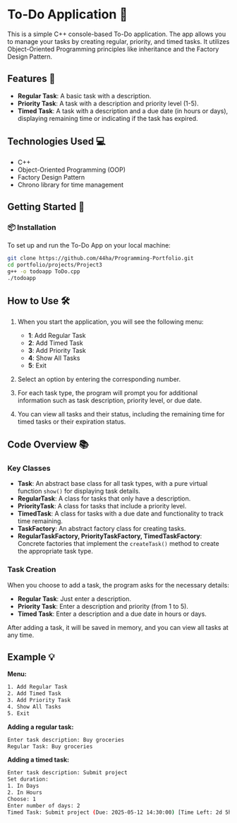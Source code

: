 # To-Do Application 📝

This is a simple C++ console-based To-Do application. The app allows you to manage your tasks by creating regular, priority, and timed tasks. It utilizes Object-Oriented Programming principles like inheritance and the Factory Design Pattern.

## Features 🌟

- **Regular Task**: A basic task with a description.
- **Priority Task**: A task with a description and priority level (1-5).
- **Timed Task**: A task with a description and a due date (in hours or days), displaying remaining time or indicating if the task has expired.

## Technologies Used 💻

- C++
- Object-Oriented Programming (OOP)
- Factory Design Pattern
- Chrono library for time management

## Getting Started 🚀

### 📦 Installation

To set up and run the To-Do App on your local machine:

```bash
git clone https://github.com/44ha/Programming-Portfolio.git
cd portfolio/projects/Project3
g++ -o todoapp ToDo.cpp
./todoapp
```
## How to Use 🛠️

1. When you start the application, you will see the following menu:
   - **1**: Add Regular Task
   - **2**: Add Timed Task
   - **3**: Add Priority Task
   - **4**: Show All Tasks
   - **5**: Exit

2. Select an option by entering the corresponding number.
3. For each task type, the program will prompt you for additional information such as task description, priority level, or due date.
4. You can view all tasks and their status, including the remaining time for timed tasks or their expiration status.

## Code Overview 📚

### Key Classes

- **Task**: An abstract base class for all task types, with a pure virtual function `show()` for displaying task details.
- **RegularTask**: A class for tasks that only have a description.
- **PriorityTask**: A class for tasks that include a priority level.
- **TimedTask**: A class for tasks with a due date and functionality to track time remaining.
- **TaskFactory**: An abstract factory class for creating tasks.
- **RegularTaskFactory, PriorityTaskFactory, TimedTaskFactory**: Concrete factories that implement the `createTask()` method to create the appropriate task type.

### Task Creation

When you choose to add a task, the program asks for the necessary details:
- **Regular Task**: Just enter a description.
- **Priority Task**: Enter a description and priority (from 1 to 5).
- **Timed Task**: Enter a description and a due date in hours or days.

After adding a task, it will be saved in memory, and you can view all tasks at any time.

## Example 💡

**Menu:**
```bash
1. Add Regular Task
2. Add Timed Task
3. Add Priority Task
4. Show All Tasks
5. Exit
```

**Adding a regular task:**
```bash
Enter task description: Buy groceries
Regular Task: Buy groceries
```

**Adding a timed task:**
```bash
Enter task description: Submit project
Set duration:
1. In Days
2. In Hours
Choose: 1
Enter number of days: 2
Timed Task: Submit project (Due: 2025-05-12 14:30:00) [Time Left: 2d 5h 10m 20s]
```
